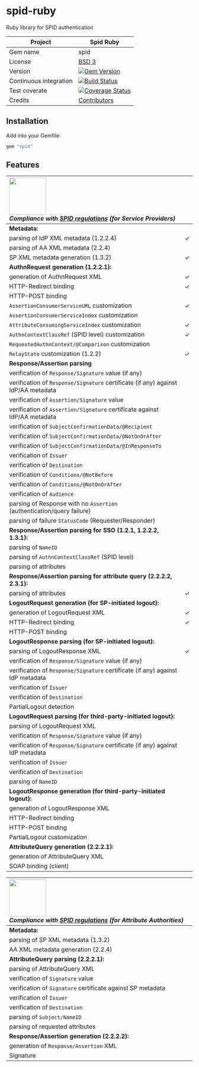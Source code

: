 # spid-ruby

Ruby library for SPID authentication


| Project                | Spid Ruby |
| ---------------------- | ------------ |
| Gem name               | spid |
| License                | [BSD 3](https://github.com/italia/spid-ruby/blob/master/LICENSE) |
| Version                | [![Gem Version](https://badge.fury.io/rb/spid.svg)](http://badge.fury.io/rb/spid) |
| Continuous integration | [![Build Status](https://secure.travis-ci.org/italia/spid-ruby.svg?branch=master)](https://travis-ci.org/italia/spid-ruby) |
| Test coverate          | [![Coverage Status](https://coveralls.io/repos/github/italia/spid-ruby/badge.svg?branch=master)](https://coveralls.io/github/italia/spid-ruby?branch=master) |
| Credits                | [Contributors](https://github.com/italia/spid-ruby/graphs/contributors) |

## Installation

Add into your Gemfile

```ruby
gem "spid"
```


## Features

|<img src="https://github.com/italia/spid-graphics/blob/master/spid-logos/spid-logo-c-lb.png?raw=true" width="100" /><br />_Compliance with [SPID regulations](http://www.agid.gov.it/sites/default/files/circolari/spid-regole_tecniche_v1.pdf) (for Service Providers)_||
|:---|:---|
|**Metadata:**||
|parsing of IdP XML metadata (1.2.2.4)|✓|
|parsing of AA XML metadata (2.2.4)||
|SP XML metadata generation (1.3.2)|✓|
|**AuthnRequest generation (1.2.2.1):**||
|generation of AuthnRequest XML|✓|
|HTTP-Redirect binding|✓|
|HTTP-POST binding||
|`AssertionConsumerServiceURL` customization|✓|
|`AssertionConsumerServiceIndex` customization||
|`AttributeConsumingServiceIndex` customization|✓|
|`AuthnContextClassRef` (SPID level) customization|✓|
|`RequestedAuthnContext/@Comparison` customization||
|`RelayState` customization (1.2.2)|✓|
|**Response/Assertion parsing**||
|verification of `Response/Signature` value (if any)||
|verification of `Response/Signature` certificate (if any) against IdP/AA metadata||
|verification of `Assertion/Signature` value||
|verification of `Assertion/Signature` certificate against IdP/AA metadata||
|verification of `SubjectConfirmationData/@Recipient`||
|verification of `SubjectConfirmationData/@NotOnOrAfter`||
|verification of `SubjectConfirmationData/@InResponseTo`||
|verification of `Issuer`||
|verification of `Destination`||
|verification of `Conditions/@NotBefore`||
|verification of `Conditions/@NotOnOrAfter`||
|verification of `Audience`||
|parsing of Response with no `Assertion` (authentication/query failure)||
|parsing of failure `StatusCode` (Requester/Responder)||
|**Response/Assertion parsing for SSO (1.2.1, 1.2.2.2, 1.3.1):**||
|parsing of `NameID`||
|parsing of `AuthnContextClassRef` (SPID level)||
|parsing of attributes||
|**Response/Assertion parsing for attribute query (2.2.2.2, 2.3.1):**||
|parsing of attributes|✓|
|**LogoutRequest generation (for SP-initiated logout):**||
|generation of LogoutRequest XML|✓|
|HTTP-Redirect binding|✓|
|HTTP-POST binding||
|**LogoutResponse parsing (for SP-initiated logout):**||
|parsing of LogoutResponse XML|✓|
|verification of `Response/Signature` value (if any)||
|verification of `Response/Signature` certificate (if any) against IdP metadata||
|verification of `Issuer`||
|verification of `Destination`||
|PartialLogout detection||
|**LogoutRequest parsing (for third-party-initiated logout):**||
|parsing of LogoutRequest XML||
|verification of `Response/Signature` value (if any)||
|verification of `Response/Signature` certificate (if any) against IdP metadata||
|verification of `Issuer`||
|verification of `Destination`||
|parsing of `NameID`||
|**LogoutResponse generation (for third-party-initiated logout):**||
|generation of LogoutResponse XML||
|HTTP-Redirect binding||
|HTTP-POST binding||
|PartialLogout customization||
|**AttributeQuery generation (2.2.2.1):**||
|generation of AttributeQuery XML||
|SOAP binding (client)||

|<img src="https://github.com/italia/spid-graphics/blob/master/spid-logos/spid-logo-c-lb.png?raw=true" width="100" /><br />_Compliance with [SPID regulations](http://www.agid.gov.it/sites/default/files/circolari/spid-regole_tecniche_v1.pdf) (for Attribute Authorities)_||
|:---|:---|
|**Metadata:**||
|parsing of SP XML metadata (1.3.2)||
|AA XML metadata generation (2.2.4)||
|**AttributeQuery parsing (2.2.2.1):**||
|parsing of AttributeQuery XML||
|verification of `Signature` value||
|verification of `Signature` certificate against SP metadata||
|verification of `Issuer`||
|verification of `Destination`||
|parsing of `Subject/NameID`||
|parsing of requested attributes||
|**Response/Assertion generation (2.2.2.2):**||
|generation of `Response/Assertion` XML||
|Signature||
